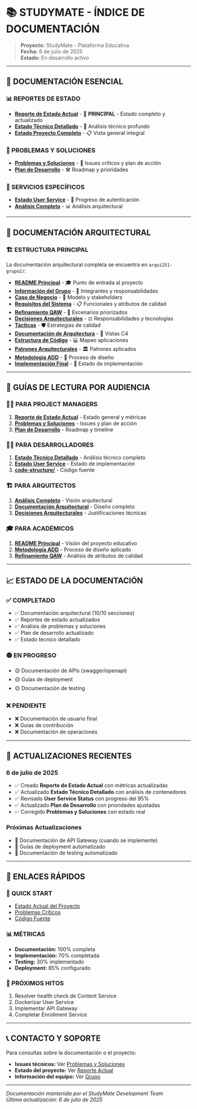 # 📚 **STUDYMATE - ÍNDICE DE DOCUMENTACIÓN**

> **Proyecto:** StudyMate - Plataforma Educativa  
> **Fecha:** 6 de julio de 2025  
> **Estado:** En desarrollo activo

---

## 🎯 **DOCUMENTACIÓN ESENCIAL**

### **📊 REPORTES DE ESTADO**
- **[Reporte de Estado Actual](./REPORTE_ESTADO_ACTUAL.md)** - 📍 **PRINCIPAL** - Estado completo y actualizado
- **[Estado Técnico Detallado](./ESTADO_TECNICO_DETALLADO.md)** - 🔧 Análisis técnico profundo
- **[Estado Proyecto Completo](./ESTADO_PROYECTO_COMPLETO.md)** - 📋 Vista general integral

### **🚨 PROBLEMAS Y SOLUCIONES**
- **[Problemas y Soluciones](./PROBLEMAS_Y_SOLUCIONES.md)** - 🔴 Issues críticos y plan de acción
- **[Plan de Desarrollo](./DEVELOPMENT_PLAN.md)** - 🛠️ Roadmap y prioridades

### **🔧 SERVICIOS ESPECÍFICOS**
- **[Estado User Service](./USER_SERVICE_STATUS.md)** - 🔐 Progreso de autenticación
- **[Análisis Completo](./ANALISIS_COMPLETO.md)** - 📊 Análisis arquitectural

---

## 📖 **DOCUMENTACIÓN ARQUITECTURAL**

### **🏗️ ESTRUCTURA PRINCIPAL**
La documentación arquitectural completa se encuentra en `arqui251-grupo2/`:

- **[README Principal](./arqui251-grupo2/README.md)** - 🎓 Punto de entrada al proyecto
- **[Información del Grupo](./arqui251-grupo2/0/)** - 👥 Integrantes y responsabilidades
- **[Caso de Negocio](./arqui251-grupo2/1/)** - 💼 Modelo y stakeholders
- **[Requisitos del Sistema](./arqui251-grupo2/2/)** - 📋 Funcionales y atributos de calidad
- **[Refinamiento QAW](./arqui251-grupo2/3/)** - 🎯 Escenarios priorizados
- **[Decisiones Arquitecturales](./arqui251-grupo2/4/)** - ⚖️ Responsabilidades y tecnologías
- **[Tácticas](./arqui251-grupo2/5/)** - 🛡️ Estrategias de calidad
- **[Documentación de Arquitectura](./arqui251-grupo2/6/)** - 📐 Vistas C4
- **[Estructura de Código](./arqui251-grupo2/7/)** - 💻 Mapeo aplicaciones
- **[Patrones Arquitecturales](./arqui251-grupo2/8/)** - 🏛️ Patrones aplicados
- **[Metodología ADD](./arqui251-grupo2/9/)** - 🔄 Proceso de diseño
- **[Implementación Final](./arqui251-grupo2/10/)** - 🚀 Estado de implementación

---

## 🎯 **GUÍAS DE LECTURA POR AUDIENCIA**

### **👨‍💼 PARA PROJECT MANAGERS**
1. **[Reporte de Estado Actual](./REPORTE_ESTADO_ACTUAL.md)** - Estado general y métricas
2. **[Problemas y Soluciones](./PROBLEMAS_Y_SOLUCIONES.md)** - Issues y plan de acción
3. **[Plan de Desarrollo](./DEVELOPMENT_PLAN.md)** - Roadmap y timeline

### **👨‍💻 PARA DESARROLLADORES**
1. **[Estado Técnico Detallado](./ESTADO_TECNICO_DETALLADO.md)** - Análisis técnico completo
2. **[Estado User Service](./USER_SERVICE_STATUS.md)** - Estado de implementación
3. **[code-structure/](./code-structure/)** - Código fuente

### **🏗️ PARA ARQUITECTOS**
1. **[Análisis Completo](./ANALISIS_COMPLETO.md)** - Visión arquitectural
2. **[Documentación Arquitectural](./arqui251-grupo2/)** - Diseño completo
3. **[Decisiones Arquitecturales](./arqui251-grupo2/4/)** - Justificaciones técnicas

### **🎓 PARA ACADÉMICOS**
1. **[README Principal](./arqui251-grupo2/README.md)** - Visión del proyecto educativo
2. **[Metodología ADD](./arqui251-grupo2/9/)** - Proceso de diseño aplicado
3. **[Refinamiento QAW](./arqui251-grupo2/3/)** - Análisis de atributos de calidad

---

## 📈 **ESTADO DE LA DOCUMENTACIÓN**

### **✅ COMPLETADO**
- ✅ Documentación arquitectural (10/10 secciones)
- ✅ Reportes de estado actualizados
- ✅ Análisis de problemas y soluciones
- ✅ Plan de desarrollo actualizado
- ✅ Estado técnico detallado

### **🟡 EN PROGRESO**
- 🟡 Documentación de APIs (swagger/openapi)
- 🟡 Guías de deployment
- 🟡 Documentación de testing

### **❌ PENDIENTE**
- ❌ Documentación de usuario final
- ❌ Guías de contribución
- ❌ Documentación de operaciones

---

## 🔄 **ACTUALIZACIONES RECIENTES**

### **6 de julio de 2025**
- ✅ Creado **Reporte de Estado Actual** con métricas actualizadas
- ✅ Actualizado **Estado Técnico Detallado** con análisis de contenedores
- ✅ Revisado **User Service Status** con progreso del 95%
- ✅ Actualizado **Plan de Desarrollo** con prioridades ajustadas
- ✅ Corregido **Problemas y Soluciones** con estado real

### **Próximas Actualizaciones**
- 📅 Documentación de API Gateway (cuando se implemente)
- 📅 Guías de deployment automatizado
- 📅 Documentación de testing automatizado

---

## 🔗 **ENLACES RÁPIDOS**

### **🚀 QUICK START**
- [Estado Actual del Proyecto](./REPORTE_ESTADO_ACTUAL.md)
- [Problemas Críticos](./PROBLEMAS_Y_SOLUCIONES.md)
- [Código Fuente](./code-structure/)

### **📊 MÉTRICAS**
- **Documentación:** 100% completa
- **Implementación:** 70% completada
- **Testing:** 30% implementado
- **Deployment:** 85% configurado

### **🎯 PRÓXIMOS HITOS**
1. Resolver health check de Content Service
2. Dockerizar User Service
3. Implementar API Gateway
4. Completar Enrollment Service

---

## 📞 **CONTACTO Y SOPORTE**

Para consultas sobre la documentación o el proyecto:
- **Issues técnicos:** Ver [Problemas y Soluciones](./PROBLEMAS_Y_SOLUCIONES.md)
- **Estado del proyecto:** Ver [Reporte Actual](./REPORTE_ESTADO_ACTUAL.md)
- **Información del equipo:** Ver [Grupo](./arqui251-grupo2/0/)

---

*Documentación mantenida por el StudyMate Development Team*  
*Última actualización: 6 de julio de 2025*
